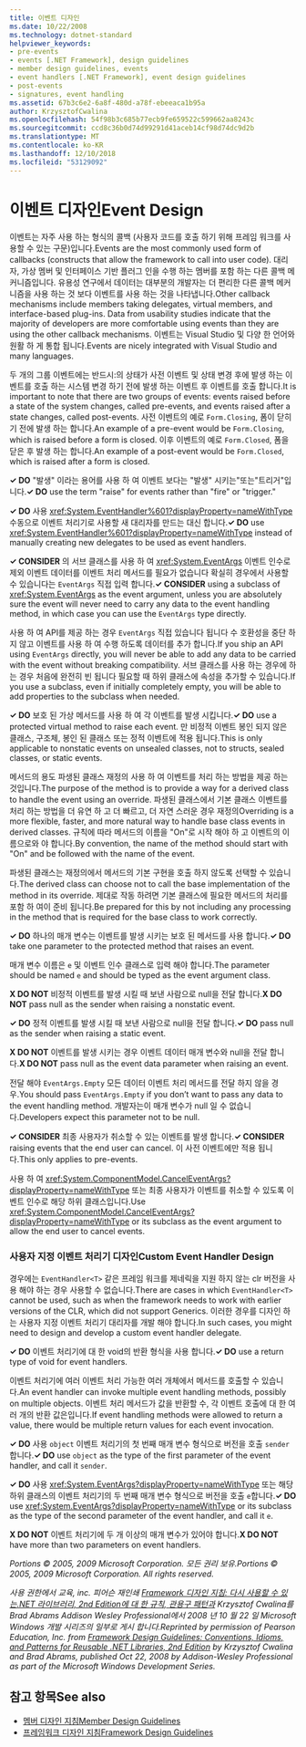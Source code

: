 ```yaml
---
title: 이벤트 디자인
ms.date: 10/22/2008
ms.technology: dotnet-standard
helpviewer_keywords:
- pre-events
- events [.NET Framework], design guidelines
- member design guidelines, events
- event handlers [.NET Framework], event design guidelines
- post-events
- signatures, event handling
ms.assetid: 67b3c6e2-6a8f-480d-a78f-ebeeaca1b95a
author: KrzysztofCwalina
ms.openlocfilehash: 54f98b3c685b77ecb9fe659522c599662aa8243c
ms.sourcegitcommit: ccd8c36b0d74d99291d41aceb14cf98d74dc9d2b
ms.translationtype: MT
ms.contentlocale: ko-KR
ms.lasthandoff: 12/10/2018
ms.locfileid: "53129092"
---
```

# <a name="event-design"></a><span data-ttu-id="0a4e0-102">이벤트 디자인</span><span class="sxs-lookup"><span data-stu-id="0a4e0-102">Event Design</span></span>
<span data-ttu-id="0a4e0-103">이벤트는 자주 사용 하는 형식의 콜백 (사용자 코드를 호출 하기 위해 프레임 워크를 사용할 수 있는 구문)입니다.</span><span class="sxs-lookup"><span data-stu-id="0a4e0-103">Events are the most commonly used form of callbacks (constructs that allow the framework to call into user code).</span></span> <span data-ttu-id="0a4e0-104">대리자, 가상 멤버 및 인터페이스 기반 플러그 인을 수행 하는 멤버를 포함 하는 다른 콜백 메커니즘입니다. 유용성 연구에서 데이터는 대부분의 개발자는 더 편리한 다른 콜백 메커니즘을 사용 하는 것 보다 이벤트를 사용 하는 것을 나타냅니다.</span><span class="sxs-lookup"><span data-stu-id="0a4e0-104">Other callback mechanisms include members taking delegates, virtual members, and interface-based plug-ins. Data from usability studies indicate that the majority of developers are more comfortable using events than they are using the other callback mechanisms.</span></span> <span data-ttu-id="0a4e0-105">이벤트는 Visual Studio 및 다양 한 언어와 원활 하 게 통합 됩니다.</span><span class="sxs-lookup"><span data-stu-id="0a4e0-105">Events are nicely integrated with Visual Studio and many languages.</span></span>  
  
 <span data-ttu-id="0a4e0-106">두 개의 그룹 이벤트에는 반드시:의 상태가 사전 이벤트 및 상태 변경 후에 발생 하는 이벤트를 호출 하는 시스템 변경 하기 전에 발생 하는 이벤트 후 이벤트를 호출 합니다.</span><span class="sxs-lookup"><span data-stu-id="0a4e0-106">It is important to note that there are two groups of events: events raised before a state of the system changes, called pre-events, and events raised after a state changes, called post-events.</span></span> <span data-ttu-id="0a4e0-107">사전 이벤트의 예로 `Form.Closing`, 폼이 닫히기 전에 발생 하는 합니다.</span><span class="sxs-lookup"><span data-stu-id="0a4e0-107">An example of a pre-event would be `Form.Closing`, which is raised before a form is closed.</span></span> <span data-ttu-id="0a4e0-108">이후 이벤트의 예로 `Form.Closed`, 폼을 닫은 후 발생 하는 합니다.</span><span class="sxs-lookup"><span data-stu-id="0a4e0-108">An example of a post-event would be `Form.Closed`, which is raised after a form is closed.</span></span>  
  
 <span data-ttu-id="0a4e0-109">**✓ DO** "발생" 이라는 용어를 사용 하 여 이벤트 보다는 "발생" 시키는"또는"트리거"입니다.</span><span class="sxs-lookup"><span data-stu-id="0a4e0-109">**✓ DO** use the term "raise" for events rather than "fire" or "trigger."</span></span>  
  
 <span data-ttu-id="0a4e0-110">**✓ DO** 사용 <xref:System.EventHandler%601?displayProperty=nameWithType> 수동으로 이벤트 처리기로 사용할 새 대리자를 만드는 대신 합니다.</span><span class="sxs-lookup"><span data-stu-id="0a4e0-110">**✓ DO** use <xref:System.EventHandler%601?displayProperty=nameWithType> instead of manually creating new delegates to be used as event handlers.</span></span>  
  
 <span data-ttu-id="0a4e0-111">**✓ CONSIDER** 의 서브 클래스를 사용 하 여 <xref:System.EventArgs> 이벤트 인수로 제외 이벤트 데이터를 이벤트 처리 메서드를 필요가 없습니다 확실히 경우에서 사용할 수 있습니다는 `EventArgs` 직접 입력 합니다.</span><span class="sxs-lookup"><span data-stu-id="0a4e0-111">**✓ CONSIDER** using a subclass of <xref:System.EventArgs> as the event argument, unless you are absolutely sure the event will never need to carry any data to the event handling method, in which case you can use the `EventArgs` type directly.</span></span>  
  
 <span data-ttu-id="0a4e0-112">사용 하 여 API를 제공 하는 경우 `EventArgs` 직접 있습니다 됩니다 수 호환성을 중단 하지 않고 이벤트를 사용 하 여 수행 하도록 데이터를 추가 합니다.</span><span class="sxs-lookup"><span data-stu-id="0a4e0-112">If you ship an API using `EventArgs` directly, you will never be able to add any data to be carried with the event without breaking compatibility.</span></span> <span data-ttu-id="0a4e0-113">서브 클래스를 사용 하는 경우에 하는 경우 처음에 완전히 빈 됩니다 필요할 때 하위 클래스에 속성을 추가할 수 있습니다.</span><span class="sxs-lookup"><span data-stu-id="0a4e0-113">If you use a subclass, even if initially completely empty, you will be able to add properties to the subclass when needed.</span></span>  
  
 <span data-ttu-id="0a4e0-114">**✓ DO** 보호 된 가상 메서드를 사용 하 여 각 이벤트를 발생 시킵니다.</span><span class="sxs-lookup"><span data-stu-id="0a4e0-114">**✓ DO** use a protected virtual method to raise each event.</span></span> <span data-ttu-id="0a4e0-115">만 비정적 이벤트 봉인 되지 않은 클래스, 구조체, 봉인 된 클래스 또는 정적 이벤트에 적용 됩니다.</span><span class="sxs-lookup"><span data-stu-id="0a4e0-115">This is only applicable to nonstatic events on unsealed classes, not to structs, sealed classes, or static events.</span></span>  
  
 <span data-ttu-id="0a4e0-116">메서드의 용도 파생된 클래스 재정의 사용 하 여 이벤트를 처리 하는 방법을 제공 하는 것입니다.</span><span class="sxs-lookup"><span data-stu-id="0a4e0-116">The purpose of the method is to provide a way for a derived class to handle the event using an override.</span></span> <span data-ttu-id="0a4e0-117">파생된 클래스에서 기본 클래스 이벤트를 처리 하는 방법을 더 유연 하 고 더 빠르고, 더 자연 스러운 경우 재정의</span><span class="sxs-lookup"><span data-stu-id="0a4e0-117">Overriding is a more flexible, faster, and more natural way to handle base class events in derived classes.</span></span> <span data-ttu-id="0a4e0-118">규칙에 따라 메서드의 이름을 "On"로 시작 해야 하 고 이벤트의 이름으로와 야 합니다.</span><span class="sxs-lookup"><span data-stu-id="0a4e0-118">By convention, the name of the method should start with "On" and be followed with the name of the event.</span></span>  
  
 <span data-ttu-id="0a4e0-119">파생된 클래스는 재정의에서 메서드의 기본 구현을 호출 하지 않도록 선택할 수 있습니다.</span><span class="sxs-lookup"><span data-stu-id="0a4e0-119">The derived class can choose not to call the base implementation of the method in its override.</span></span> <span data-ttu-id="0a4e0-120">제대로 작동 하려면 기본 클래스에 필요한 메서드의 처리를 포함 하 여이 준비 됩니다.</span><span class="sxs-lookup"><span data-stu-id="0a4e0-120">Be prepared for this by not including any processing in the method that is required for the base class to work correctly.</span></span>  
  
 <span data-ttu-id="0a4e0-121">**✓ DO** 하나의 매개 변수는 이벤트를 발생 시키는 보호 된 메서드를 사용 합니다.</span><span class="sxs-lookup"><span data-stu-id="0a4e0-121">**✓ DO** take one parameter to the protected method that raises an event.</span></span>  
  
 <span data-ttu-id="0a4e0-122">매개 변수 이름은 `e` 및 이벤트 인수 클래스로 입력 해야 합니다.</span><span class="sxs-lookup"><span data-stu-id="0a4e0-122">The parameter should be named `e` and should be typed as the event argument class.</span></span>  
  
 <span data-ttu-id="0a4e0-123">**X DO NOT** 비정적 이벤트를 발생 시킬 때 보낸 사람으로 null을 전달 합니다.</span><span class="sxs-lookup"><span data-stu-id="0a4e0-123">**X DO NOT** pass null as the sender when raising a nonstatic event.</span></span>  
  
 <span data-ttu-id="0a4e0-124">**✓ DO** 정적 이벤트를 발생 시킬 때 보낸 사람으로 null을 전달 합니다.</span><span class="sxs-lookup"><span data-stu-id="0a4e0-124">**✓ DO** pass null as the sender when raising a static event.</span></span>  
  
 <span data-ttu-id="0a4e0-125">**X DO NOT** 이벤트를 발생 시키는 경우 이벤트 데이터 매개 변수와 null을 전달 합니다.</span><span class="sxs-lookup"><span data-stu-id="0a4e0-125">**X DO NOT** pass null as the event data parameter when raising an event.</span></span>  
  
 <span data-ttu-id="0a4e0-126">전달 해야 `EventArgs.Empty` 모든 데이터 이벤트 처리 메서드를 전달 하지 않을 경우.</span><span class="sxs-lookup"><span data-stu-id="0a4e0-126">You should pass `EventArgs.Empty` if you don’t want to pass any data to the event handling method.</span></span> <span data-ttu-id="0a4e0-127">개발자는이 매개 변수가 null 일 수 없습니다.</span><span class="sxs-lookup"><span data-stu-id="0a4e0-127">Developers expect this parameter not to be null.</span></span>  
  
 <span data-ttu-id="0a4e0-128">**✓ CONSIDER** 최종 사용자가 취소할 수 있는 이벤트를 발생 합니다.</span><span class="sxs-lookup"><span data-stu-id="0a4e0-128">**✓ CONSIDER** raising events that the end user can cancel.</span></span> <span data-ttu-id="0a4e0-129">이 사전 이벤트에만 적용 됩니다.</span><span class="sxs-lookup"><span data-stu-id="0a4e0-129">This only applies to pre-events.</span></span>  
  
 <span data-ttu-id="0a4e0-130">사용 하 여 <xref:System.ComponentModel.CancelEventArgs?displayProperty=nameWithType> 또는 최종 사용자가 이벤트를 취소할 수 있도록 이벤트 인수로 해당 하위 클래스입니다.</span><span class="sxs-lookup"><span data-stu-id="0a4e0-130">Use <xref:System.ComponentModel.CancelEventArgs?displayProperty=nameWithType> or its subclass as the event argument to allow the end user to cancel events.</span></span>  
  
### <a name="custom-event-handler-design"></a><span data-ttu-id="0a4e0-131">사용자 지정 이벤트 처리기 디자인</span><span class="sxs-lookup"><span data-stu-id="0a4e0-131">Custom Event Handler Design</span></span>  
 <span data-ttu-id="0a4e0-132">경우에는 `EventHandler<T>` 같은 프레임 워크를 제네릭을 지원 하지 않는 clr 버전을 사용 해야 하는 경우 사용할 수 없습니다.</span><span class="sxs-lookup"><span data-stu-id="0a4e0-132">There are cases in which `EventHandler<T>` cannot be used, such as when the framework needs to work with earlier versions of the CLR, which did not support Generics.</span></span> <span data-ttu-id="0a4e0-133">이러한 경우를 디자인 하는 사용자 지정 이벤트 처리기 대리자를 개발 해야 합니다.</span><span class="sxs-lookup"><span data-stu-id="0a4e0-133">In such cases, you might need to design and develop a custom event handler delegate.</span></span>  
  
 <span data-ttu-id="0a4e0-134">**✓ DO** 이벤트 처리기에 대 한 void의 반환 형식을 사용 합니다.</span><span class="sxs-lookup"><span data-stu-id="0a4e0-134">**✓ DO** use a return type of void for event handlers.</span></span>  
  
 <span data-ttu-id="0a4e0-135">이벤트 처리기에 여러 이벤트 처리 가능한 여러 개체에서 메서드를 호출할 수 있습니다.</span><span class="sxs-lookup"><span data-stu-id="0a4e0-135">An event handler can invoke multiple event handling methods, possibly on multiple objects.</span></span> <span data-ttu-id="0a4e0-136">이벤트 처리 메서드가 값을 반환할 수, 각 이벤트 호출에 대 한 여러 개의 반환 값은입니다.</span><span class="sxs-lookup"><span data-stu-id="0a4e0-136">If event handling methods were allowed to return a value, there would be multiple return values for each event invocation.</span></span>  
  
 <span data-ttu-id="0a4e0-137">**✓ DO** 사용 `object` 이벤트 처리기의 첫 번째 매개 변수 형식으로 버전을 호출 `sender`합니다.</span><span class="sxs-lookup"><span data-stu-id="0a4e0-137">**✓ DO** use `object` as the type of the first parameter of the event handler, and call it `sender`.</span></span>  
  
 <span data-ttu-id="0a4e0-138">**✓ DO** 사용 <xref:System.EventArgs?displayProperty=nameWithType> 또는 해당 하위 클래스의 이벤트 처리기의 두 번째 매개 변수 형식으로 버전을 호출 `e`합니다.</span><span class="sxs-lookup"><span data-stu-id="0a4e0-138">**✓ DO** use <xref:System.EventArgs?displayProperty=nameWithType> or its subclass as the type of the second parameter of the event handler, and call it `e`.</span></span>  
  
 <span data-ttu-id="0a4e0-139">**X DO NOT** 이벤트 처리기에 두 개 이상의 매개 변수가 있어야 합니다.</span><span class="sxs-lookup"><span data-stu-id="0a4e0-139">**X DO NOT** have more than two parameters on event handlers.</span></span>  
  
 <span data-ttu-id="0a4e0-140">*Portions © 2005, 2009 Microsoft Corporation. 모든 권리 보유.*</span><span class="sxs-lookup"><span data-stu-id="0a4e0-140">*Portions © 2005, 2009 Microsoft Corporation. All rights reserved.*</span></span>  
  
 <span data-ttu-id="0a4e0-141">*사용 권한에서 교육, inc. 피어슨 재인쇄 [Framework 디자인 지침: 다시 사용할 수 있는.NET 라이브러리, 2nd Edition에 대 한 규칙, 관용구 패턴과](https://www.informit.com/store/framework-design-guidelines-conventions-idioms-and-9780321545619) Krzysztof Cwalina를 Brad Abrams Addison Wesley Professional에서 2008 년 10 월 22 일 Microsoft Windows 개발 시리즈의 일부로 게시 합니다.*</span><span class="sxs-lookup"><span data-stu-id="0a4e0-141">*Reprinted by permission of Pearson Education, Inc. from [Framework Design Guidelines: Conventions, Idioms, and Patterns for Reusable .NET Libraries, 2nd Edition](https://www.informit.com/store/framework-design-guidelines-conventions-idioms-and-9780321545619) by Krzysztof Cwalina and Brad Abrams, published Oct 22, 2008 by Addison-Wesley Professional as part of the Microsoft Windows Development Series.*</span></span>  
  
## <a name="see-also"></a><span data-ttu-id="0a4e0-142">참고 항목</span><span class="sxs-lookup"><span data-stu-id="0a4e0-142">See also</span></span>

- [<span data-ttu-id="0a4e0-143">멤버 디자인 지침</span><span class="sxs-lookup"><span data-stu-id="0a4e0-143">Member Design Guidelines</span></span>](../../../docs/standard/design-guidelines/member.md)  
- [<span data-ttu-id="0a4e0-144">프레임워크 디자인 지침</span><span class="sxs-lookup"><span data-stu-id="0a4e0-144">Framework Design Guidelines</span></span>](../../../docs/standard/design-guidelines/index.md)
